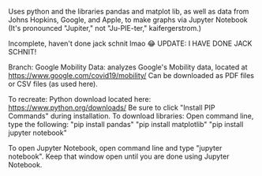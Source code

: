 Uses python and the libraries pandas and matplot lib, as well as data from Johns Hopkins, Google, and Apple, to make graphs via Jupyter Notebook
(It's pronounced "Jupiter," not "Ju-PIE-ter," kaifergerstrom.)

Incomplete, haven't done jack schnit lmao 😂
UPDATE: I HAVE DONE JACK SCHNIT!

Branch:
Google Mobility Data: analyzes Google's Mobility data, located at https://www.google.com/covid19/mobility/ Can be downloaded as PDF files or CSV files (as used here).

To recreate:
Python download located here: https://www.python.org/downloads/ Be sure to click "Install PIP Commands" during installation.
To download libraries:
  Open command line, type the following:
    "pip install pandas"
    "pip install matplotlib"
    "pip install jupyter notebook"
    
To open Jupyter Notebook, open command line and type "jupyter notebook". Keep that window open until you are done using Jupyter Notebook.
